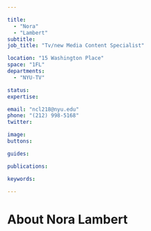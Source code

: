```yaml
---

title:
  - "Nora"
  - "Lambert"
subtitle: 
job_title: "Tv/new Media Content Specialist"

location: "15 Washington Place"
space: "1FL"
departments:
  - "NYU-TV"

status: 
expertise:

email: "ncl218@nyu.edu"
phone: "(212) 998-5168"
twitter: 

image: 
buttons:

guides:

publications:

keywords:

---
```


# About Nora Lambert


